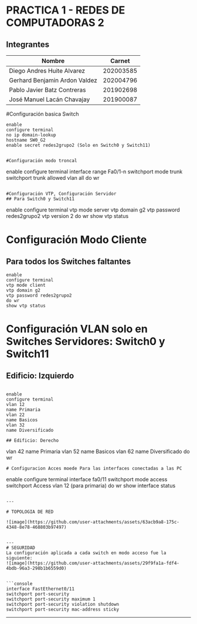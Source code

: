 # PRACTICA 1 - REDES DE COMPUTADORAS 2
## Integrantes
| Nombre   | Carnet    |
|----------|----------|
| Diego Andres Huite Alvarez  | 202003585  |
| Gerhard Benjamin Ardon Valdez  | 202004796  |
| Pablo Javier Batz Contreras  | 201902698  |
| José Manuel Lacán Chavajay   | 201900087  |

#Configuración basica Switch
```
enable
configure terminal
no ip domain-lookup
hostname SW0_G2
enable secret redes2grupo2 (Solo en Switch0 y Switch11)


#Configuración modo troncal 

```
enable
configure terminal
interface range Fa0/1-n
switchport mode trunk
switchport trunk allowed vlan all
do wr

```

#Configuración VTP, Configuración Servidor
## Para Switch0 y Switch11

```
enable
configure terminal
vtp mode server
vtp domain g2
vtp password redes2grupo2
vtp version 2
do wr
show vtp status

# Configuración Modo Cliente
## Para todos los Switches faltantes 
```
enable
configure terminal
vtp mode client
vtp domain g2
vtp password redes2grupo2
do wr
show vtp status

```
# Configuración VLAN solo en Switches Servidores:  Switch0 y Switch11

## Edificio: Izquierdo
```

enable
configure terminal
vlan 12
name Primaria
vlan 22
name Basicos
vlan 32
name Diversificado

## Edificio: Derecho
```
vlan 42
name Primaria
vlan 52
name Basicos
vlan 62
name Diversificado
do wr
```
# Configuracion Acces moede Para las interfaces conectadas a las PC

```
enable
configure terminal
interface fa0/11
switchport mode access
switchport Access vlan 12 (para primaria)
do wr
show interface status
```

```
```
---

# TOPOLOGIA DE RED

![image](https://github.com/user-attachments/assets/63acb9a8-175c-4348-8e78-468803b97497)


---
# SEGURIDAD
La configuración aplicada a cada switch en modo acceso fue la siguiente:
![image](https://github.com/user-attachments/assets/29f9fa1a-fdf4-4bdb-96a3-298b1b6559d0)


```console
interface FastEthernet0/11 
switchport port-security
switchport port-security maximum 1
switchport port-security violation shutdown
switchport port-security mac-address sticky
```

---
